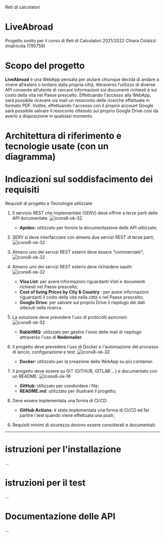 Reti di calcolatori

# LiveAbroad #
Progetto svolto per il corso di Reti di Calcolatori 2021/2022
Chiara Colaizzi (matricola 1795759)

# Scopo del progetto #

**LiveAbroad** è una WebApp pensata per aiutare chiunque decida di andare a vivere all’estero o lontano dalla propria città.
Attraverso l’utilizzo di diverse API consente all’utente di cercare informazioni sui documenti richiesti e sul costo della vita nel Paese prescelto.
Effettuando l'accesso alla WebApp, sarà possibile ricevere via mail un resoconto delle ricerche effettuate in formato PDF. Inoltre, effettuando l'accesso con il proprio account Google sarà possibile salvare il resoconto ottenuto sul proprio Google Drive così da averlo a disposizione in qualsiasi momento.

# Architettura di riferimento e tecnologie usate (con un diagramma)

# Indicazioni sul soddisfacimento dei requisiti

Requisiti di progetto e Tecnologie utilizzate

1. Il servizio REST che implementate (SERV) deve offrire a terze parti delle API documentate.
![icons8-ok-32](https://user-images.githubusercontent.com/49658009/195682878-d59bfc7a-c42d-42a3-8ee6-11d1c5d6e435.png)
   * **Apidoc**: utilizzato per fornire la documentazione delle API utilizzate; 

   
2.	SERV si deve interfacciare con almeno due servizi REST di terze parti;
![icons8-ok-32](https://user-images.githubusercontent.com/49658009/195682878-d59bfc7a-c42d-42a3-8ee6-11d1c5d6e435.png)


3.	Almeno uno dei servizi REST esterni deve essere “commerciale”;
![icons8-ok-32](https://user-images.githubusercontent.com/49658009/195682878-d59bfc7a-c42d-42a3-8ee6-11d1c5d6e435.png)

4.	Almeno uno dei servizi REST esterni deve richiedere oauth:
![icons8-ok-32](https://user-images.githubusercontent.com/49658009/195682878-d59bfc7a-c42d-42a3-8ee6-11d1c5d6e435.png)

   
    * **Visa List**: per avere informazioni riguardanti Visti e documenti richiesti nel Paese prescelto;
    * **Cost of living Prices by City & Country** : per avere informazioni riguardanti il costo della vita nella città o nel Paese prescelto;
    * **Google Drive**: per salvare sul proprio Drive il riepilogo dei dati ottenuti nella ricerca.

5.	La soluzione deve prevedere l'uso di protocolli asincroni:
![icons8-ok-32](https://user-images.githubusercontent.com/49658009/195682878-d59bfc7a-c42d-42a3-8ee6-11d1c5d6e435.png)
   
    * **RabbitMQ**: utilizzato per gestire l'invio delle mail di riepilogo attraverso l'uso di **Nodemailer**.

6.	Il progetto deve prevedere l'uso di Docker e l'automazione del processo di lancio, configurazione e test:
![icons8-ok-32](https://user-images.githubusercontent.com/49658009/195682878-d59bfc7a-c42d-42a3-8ee6-11d1c5d6e435.png)
   
    * **Docker**: utilizzato per la creazione della WebApp su più container.

7.	Il progetto deve essere su GIT (GITHUB, GITLAB ...) e documentato con un README:
![icons8-ok-16](https://user-images.githubusercontent.com/49658009/195682878-d59bfc7a-c42d-42a3-8ee6-11d1c5d6e435.png)
    
      *	**GitHub**: utilizzato per condividere i file;
      * **README.md**: utilizzato per illustrare il progetto;

8.	Deve essere implementata una forma di CI/CD:
    
      * **GitHub Actions**: è stata implementata una forma di CI/CD ed far partire i test quando viene effettuata una push;

9.	Requisiti minimi di sicurezza devono essere considerati e documentati:


------
# istruzioni per l'installazione
...

# istruzioni per il test
...

# Documentazione delle API
...
